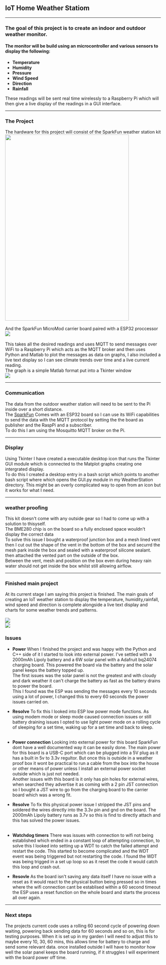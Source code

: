 ## IoT Home Weather Statiom

---

### The goal of this project is to create an indoor and outdoor weather monitor.
#### The monitor will be build using an microcontroller and various sensors to display the following:

- **Temperature**
- **Humidity** 
- **Pressure** 
- **Wind Speed**
- **Direction**
- **Rainfall**


These readings will be sent real time wirelessly to a Raspberry Pi which will then give a live display of the readings in a GUI interface. 

---

### The Project

The hardware for this project will consist of the SparkFun weather station kit<br><img src="Images/Station.jpg" width="400" height="600"><br><br>And the SparkFun MicroMod carrier board paired with a ESP32 proccessor<br><img SRC="Images/mm weatherboard.jpg"><br><br> This takes all the desired readings and uses MQTT to send messages over WiFi to a Raspberry Pi which acts as the MQTT broker and then uses Python and Matlab to plot the messages as data on graphs, I also included a live text display so I can see climate trends over time and a live current reading.<br> The graph is a simple Matlab format put into a Tkinter window<br><img src="Images/live_graph.jpg"><br>

---

### Communication

The data from the outdoor weather station will need to be sent to the Pi inside over a short distance.<br> The [SparkFun](https://thepihut.com/products/sparkfun-arduino-iot-weather-station) Comes with an ESP32 board so I can use its WiFi capabilities to send the data with the MQTT protocol by setting the the board as publisher and the RaspPi and a subscriber.<br> To do this I am using the Mosquitto MQTT broker on the Pi. 

---
### Display


Using Tkinter I have created a executable desktop icon that runs the Tkinter GUI module which is connected to the Matplot graphs creating one intergrated display.<br> To do this I created a desktop entry in a bash script which points to another bash script where which opens the GUI.py module in my WeatherStation directory. This might be an overly complicated way to open from an icon but it works for what I need.

---
### weather proofing

This kit doesn't come with any outside gear so I had to come up with a solution to thisyself.<br> The BME280 chip is on the board so a fully enclosed space wouldn't display the correct data<br>To solve this issue I bought a waterproof junction box and a mesh lined vent then I cut out the shape of the vent in the bottom of the box and securrd the mesh park inside the box and sealed with a waterproof silicone sealant. then attached the vented part on the outside of the box.<br>Between the vent, mesh and position on the box even during heavy rain water should not get inside the box whilst still allowing airflow. 

---
### Finished main project

At its current stage I am saying this project is finished. The main goals of creating an IoT weather station to display the temperature, humidity,rainfall, wind speed and direction is complete alongside a live text display and charts for some weather trends and patterns.<br><br>
<img src="Images/stationBox.jpg"><br>
<img SRC="Images/updatedDisplay.jpeg">



### **Issues**
- **Power**
When I finished the project and was happy with the Python and C++ side of it I started to look into external power. I've settled with a 2000mAh Lipoly battery and a 6W solar panel with a Adafruit bq24074 charging board. This powered the board via the battery and the solar panel keeps the battery topped up.<br> The first issues was the solar panel is not the greatest and with cloudy and dark weather it can't charge the battery as fast as the battery drains to power the board.<br> This I found was the ESP was sending the messages every 10 seconds using a lot of power, I changed this to every 60 seconds the power issues carried on.<br>
- **Resolve**
To fix this I looked into ESP low power mode functions. As using modem mode or sleep mode caused connection issues or still battery draining issues I opted to use light power mode on a rolling cycle of sleeping for a set time, waking up for a set time and back to sleep.<br><br>
- **Power connection**
Looking into external power for this board SparkFun dont have a well documented way it can be easily done. The main power for this board is a USB-C port which can be plugged into a 5V plug as it has a built in 5v to 3.3v regultor. But once this is outside in a weather proof box it wont be practical to run a cable from the box into the house or other means of power unless I install an external power socket outside which is just not needed.<br>Another issues with this board is it only has pin holes for external wires, when searched they advertise it as coming with a 2 pin JST connection so I bought a JST wire to go from the charging board to the carrier board which was a wrong fit.
- **Resolve**
To fix this physical power issue I stripped the JST pins and soldered the wires directly into the 3.3v pin and gnd on the board. The 2000mAh Lipoly battery runs as 3.7v so this is find to directly attach and this has solved the power issues.<br><br>

- **Watchdog timers**
There was issues with connection to wifi not being established which ended in a constant loop of attempting connection, to solve this I looked into setting up a WDT to catch the failed attempt and restart the code. This started to become complicated and the WDT event was being triggered but not restarting the code. I found the WDT was being trigged in a set up loop so as it reset the code it would catch this loop and crash out.<br>
- **Resovle**
As the board isn't saving any data itself I have no issue with a reset as it would react to the physical button being pressed so in times where the wifi connection cant be establised within a 60 second timeout the ESP uses a reset function on the  whole board and starts the process all over again.
  

---
### **Next steps**

The projects current code uses a rolling 60 second cycle of powering down waiting, powering back sending data for 60 seconds and so on, this is for testing purposes. When it is set up in my garden I will need to adjust this to maybe every 10, 30, 60 mins, this allows time for battery to charge and send some relevant data. once installed outside I will have to monitor how well the solar panel keeps the board running, if it struggles I will experiment with the board power off time.<br>

